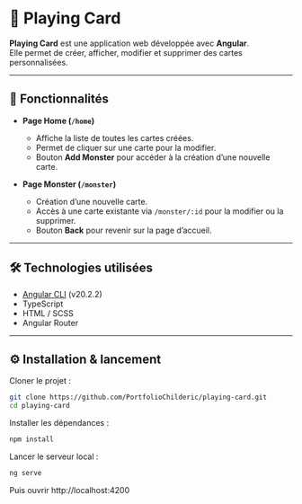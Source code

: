 # 🎴 Playing Card  

**Playing Card** est une application web développée avec **Angular**.  
Elle permet de créer, afficher, modifier et supprimer des cartes personnalisées.  

---

## 🚀 Fonctionnalités

- **Page Home (`/home`)**  
  - Affiche la liste de toutes les cartes créées.  
  - Permet de cliquer sur une carte pour la modifier.  
  - Bouton **Add Monster** pour accéder à la création d’une nouvelle carte.  

- **Page Monster (`/monster`)**  
  - Création d’une nouvelle carte.  
  - Accès à une carte existante via `/monster/:id` pour la modifier ou la supprimer.  
  - Bouton **Back** pour revenir sur la page d’accueil.  

---

## 🛠️ Technologies utilisées

- [Angular CLI](https://angular.dev/tools/cli) (v20.2.2)  
- TypeScript  
- HTML / SCSS  
- Angular Router  

---

## ⚙️ Installation & lancement

Cloner le projet :  
```bash
git clone https://github.com/PortfolioChilderic/playing-card.git
cd playing-card
```
Installer les dépendances :
```bash
npm install
```

Lancer le serveur local :
```bash
ng serve
```

Puis ouvrir http://localhost:4200